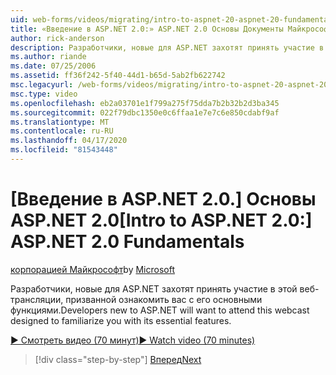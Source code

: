```yaml
---
uid: web-forms/videos/migrating/intro-to-aspnet-20-aspnet-20-fundamentals
title: «Введение в ASP.NET 2.0:» ASP.NET 2.0 Основы Документы Майкрософт
author: rick-anderson
description: Разработчики, новые для ASP.NET захотят принять участие в этой веб-трансляции, призванной ознакомить вас с его основными функциями.
ms.author: riande
ms.date: 07/25/2006
ms.assetid: ff36f242-5f40-44d1-b65d-5ab2fb622742
msc.legacyurl: /web-forms/videos/migrating/intro-to-aspnet-20-aspnet-20-fundamentals
msc.type: video
ms.openlocfilehash: eb2a03701e1f799a275f75dda7b2b32b2d3ba345
ms.sourcegitcommit: 022f79dbc1350e0c6ffaa1e7e7c6e850cdabf9af
ms.translationtype: MT
ms.contentlocale: ru-RU
ms.lasthandoff: 04/17/2020
ms.locfileid: "81543448"
---
```

# <a name="intro-to-aspnet-20-aspnet-20-fundamentals"></a><span data-ttu-id="b6d81-103">[Введение в ASP.NET 2.0.] Основы ASP.NET 2.0</span><span class="sxs-lookup"><span data-stu-id="b6d81-103">[Intro to ASP.NET 2.0:] ASP.NET 2.0 Fundamentals</span></span>

<span data-ttu-id="b6d81-104">[корпорацией Майкрософт](https://github.com/microsoft)</span><span class="sxs-lookup"><span data-stu-id="b6d81-104">by [Microsoft](https://github.com/microsoft)</span></span>

<span data-ttu-id="b6d81-105">Разработчики, новые для ASP.NET захотят принять участие в этой веб-трансляции, призванной ознакомить вас с его основными функциями.</span><span class="sxs-lookup"><span data-stu-id="b6d81-105">Developers new to ASP.NET will want to attend this webcast designed to familiarize you with its essential features.</span></span>

[<span data-ttu-id="b6d81-106">&#9654; Смотреть видео (70 минут)</span><span class="sxs-lookup"><span data-stu-id="b6d81-106">&#9654; Watch video (70 minutes)</span></span>](https://channel9.msdn.com/Blogs/ASP-NET-Site-Videos/intro-to-aspnet-20-aspnet-20-fundamentals)

> [!div class="step-by-step"]
> [<span data-ttu-id="b6d81-107">Вперед</span><span class="sxs-lookup"><span data-stu-id="b6d81-107">Next</span></span>](intro-to-aspnet-20-user-interface-elements.md)
